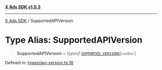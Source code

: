 [**X Ads SDK v1.0.3**](../README.md)

***

[X Ads SDK](../globals.md) / SupportedAPIVersion

# Type Alias: SupportedAPIVersion

> **SupportedAPIVersion** = *typeof* [`SUPPORTED_VERSIONS`](../variables/SUPPORTED_VERSIONS.md)\[`number`\]

Defined in: [types/api-version.ts:18](https://github.com/kage1020/x-ads-sdk/blob/main/src/types/api-version.ts#L18)
